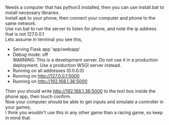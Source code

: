 Needs a computer that has python3 installed, then you can use install.bat to install necessary libraries.  
Install apk to your phone, then connect your computer and phone to the same network.  
Use run.bat to run the server to listen for phone, and note the ip address that is not 127.0.0.1  
Lets assume in terminal you see this,  
 * Serving Flask app 'app/webapp'  
 * Debug mode: off  
WARNING: This is a development server. Do not use it in a production deployment. Use a production WSGI server instead.  
 * Running on all addresses (0.0.0.0)  
 * Running on http://127.0.0.1:5000  
 * Running on http://192.168.1.36:5000  

Then you should write http://192.168.1.36:5000 to the text box inside the phone app, then touch confirm.  
Now your computer should be able to get inputs and simulate a controller in your games,  
I think you wouldn't use this in any other game than a racing game, so keep in mind that.
